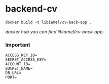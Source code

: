 # backend-cv

`docker build -t libiamel/cv-back-app .`

*docker hub you can find libiamel/cv-back-app.*

### Important

```
ACCESS_KEY_ID=
SECRET_ACCESS_KEY=
ACCOUNT_ID=
BUCKET_NAME=
DB_URL=
PORT=
```
